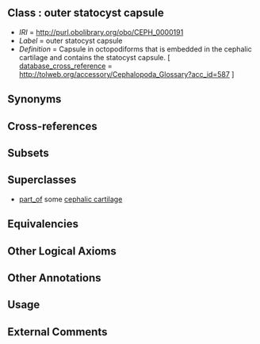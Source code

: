 
## Class : outer statocyst capsule

 * *IRI* = http://purl.obolibrary.org/obo/CEPH_0000191
 * *Label* = outer statocyst capsule
 * *Definition* = Capsule in octopodiforms that is embedded in the cephalic cartilage and contains the statocyst capsule. [ [database_cross_reference](../../ef/oboInOwl#hasDbXref.md) = http://tolweb.org/accessory/Cephalopoda_Glossary?acc_id=587 ]

## Synonyms


## Cross-references


## Subsets


## Superclasses

 * [part_of](../../BFO/50/BFO_0000050.md) some [cephalic cartilage](../../CEPH/56/CEPH_0000056.md)

## Equivalencies


## Other Logical Axioms


## Other Annotations


## Usage


## External Comments


